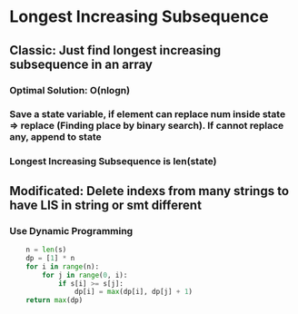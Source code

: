# Longest Increasing Subsequence

## Classic: **Just find longest increasing subsequence in an array**

### Optimal Solution: O(nlogn)

### Save a state variable, if element can replace num inside state => replace (Finding place by binary search). If cannot replace any, append to state

### Longest Increasing Subsequence is len(state)

## Modificated: **Delete indexs from many strings to have LIS in string or smt different**

### Use Dynamic Programming
``` python
	n = len(s)
	dp = [1] * n
	for i in range(n):
		for j in range(0, i):
			if s[i] >= s[j]:
				dp[i] = max(dp[i], dp[j] + 1)
	return max(dp)
```
